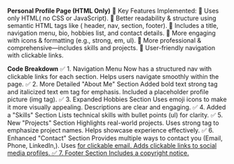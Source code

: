 **Personal Profile Page (HTML Only)**
📌 Key Features Implemented:
🔹 Uses only HTML( no CSS or JavaScript).
🔹 Better readability & structure using semantic HTML tags like ( header, nav, section, footer).
🔹 Includes a title, navigation menu, bio, hobbies list, and contact details.
🔹 More engaging with icons & formatting (e.g., strong, em, ul).
🔹 More professional & comprehensive—includes skills and projects.
🔹 User-friendly navigation with clickable links.

**Code Breakdown**
✅ 1. Navigation Menu
Now has a structured nav with clickable links for each section.
Helps users navigate smoothly within the page.
✅ 2. More Detailed "About Me" Section
Added bold text strong tag and italicized text em tag for emphasis.
Included a placeholder profile picture (img tag).
✅ 3. Expanded Hobbies Section
Uses emoji icons to make it more visually appealing.
Descriptions are clear and engaging.
✅ 4. Added a "Skills" Section
Lists technical skills with bullet points (ul) for clarity.
✅ 5. New "Projects" Section
Highlights real-world projects.
Uses strong tag to emphasize project names.
Helps showcase experience effectively.
✅ 6. Enhanced "Contact" Section
Provides multiple ways to contact you (Email, Phone, LinkedIn,).
Uses <a href="mailto:..."> for clickable email.
Adds clickable links to social media profiles.
✅ 7. Footer Section
Includes a copyright notice.

